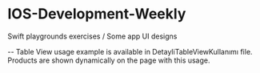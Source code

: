 # IOS-Development-Weekly
Swift playgrounds exercises / Some app UI designs

-- Table View usage example is available in DetayliTableViewKullanımı file. Products are shown dynamically on the page with this usage.
